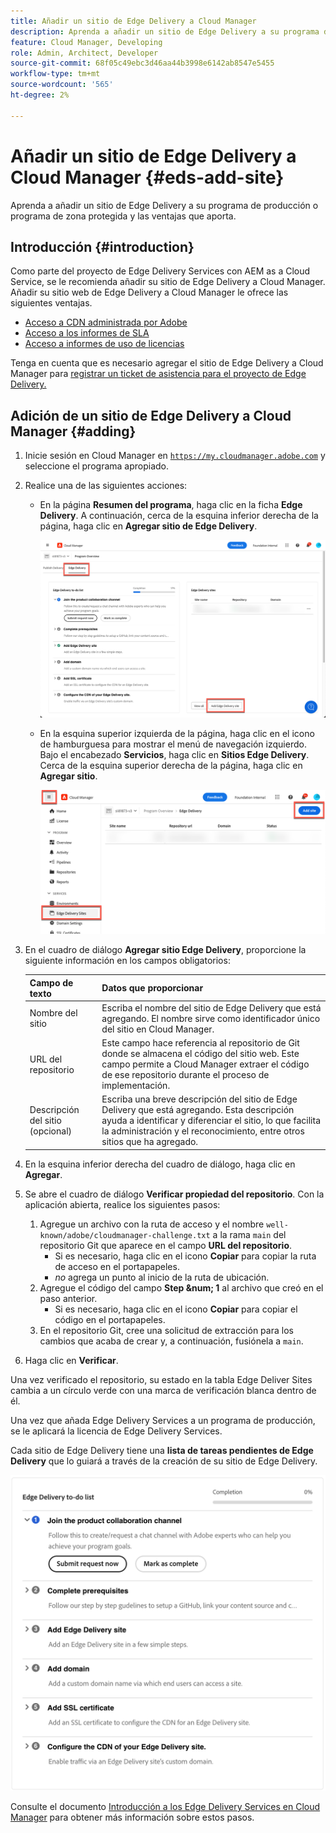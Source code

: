 ```yaml
---
title: Añadir un sitio de Edge Delivery a Cloud Manager
description: Aprenda a añadir un sitio de Edge Delivery a su programa de producción o programa de zona protegida y las ventajas que aporta.
feature: Cloud Manager, Developing
role: Admin, Architect, Developer
source-git-commit: 68f05c49ebc3d46aa44b3998e6142ab8547e5455
workflow-type: tm+mt
source-wordcount: '565'
ht-degree: 2%

---
```



# Añadir un sitio de Edge Delivery a Cloud Manager {#eds-add-site}

Aprenda a añadir un sitio de Edge Delivery a su programa de producción o programa de zona protegida y las ventajas que aporta.

## Introducción {#introduction}

Como parte del proyecto de Edge Delivery Services con AEM as a Cloud Service, se le recomienda añadir su sitio de Edge Delivery a Cloud Manager. Añadir su sitio web de Edge Delivery a Cloud Manager le ofrece las siguientes ventajas.

* [Acceso a CDN administrada por Adobe](/help/implementing/cloud-manager/cdn-configurations/add-cdn-config.md)
* [Acceso a los informes de SLA](/help/implementing/cloud-manager/sla-reporting.md)
* [Acceso a informes de uso de licencias](/help/implementing/cloud-manager/license-dashboard.md)

Tenga en cuenta que es necesario agregar el sitio de Edge Delivery a Cloud Manager para [registrar un ticket de asistencia para el proyecto de Edge Delivery.](/help/edge/overview.md##support-ticket)

## Adición de un sitio de Edge Delivery a Cloud Manager {#adding}

1. Inicie sesión en Cloud Manager en [`https://my.cloudmanager.adobe.com`](https://my.cloudmanager.adobe.com/) y seleccione el programa apropiado.
1. Realice una de las siguientes acciones:
   * En la página **Resumen del programa**, haga clic en la ficha **Edge Delivery**. A continuación, cerca de la esquina inferior derecha de la página, haga clic en **Agregar sitio de Edge Delivery**.

     ![Agregar sitio Edge Delivery desde la ficha Edge Delivery](/help/implementing/cloud-manager/assets/cm-eds-add1.png)

   * En la esquina superior izquierda de la página, haga clic en el icono de hamburguesa para mostrar el menú de navegación izquierdo. Bajo el encabezado **Servicios**, haga clic en **Sitios Edge Delivery**. Cerca de la esquina superior derecha de la página, haga clic en **Agregar sitio**.

     ![Agregar sitio Edge Delivery desde el botón Sitios Edge Delivery](/help/implementing/cloud-manager/assets/cm-eds-add2.png)

1. En el cuadro de diálogo **Agregar sitio Edge Delivery**, proporcione la siguiente información en los campos obligatorios:

   | Campo de texto | Datos que proporcionar |
   | --- | --- |
   | Nombre del sitio | Escriba el nombre del sitio de Edge Delivery que está agregando. El nombre sirve como identificador único del sitio en Cloud Manager. |
   | URL del repositorio | Este campo hace referencia al repositorio de Git donde se almacena el código del sitio web. Este campo permite a Cloud Manager extraer el código de ese repositorio durante el proceso de implementación. |
   | Descripción del sitio (opcional) | Escriba una breve descripción del sitio de Edge Delivery que está agregando. Esta descripción ayuda a identificar y diferenciar el sitio, lo que facilita la administración y el reconocimiento, entre otros sitios que ha agregado. |

1. En la esquina inferior derecha del cuadro de diálogo, haga clic en **Agregar**.

1. Se abre el cuadro de diálogo **Verificar propiedad del repositorio**. Con la aplicación abierta, realice los siguientes pasos:

   1. Agregue un archivo con la ruta de acceso y el nombre `well-known/adobe/cloudmanager-challenge.txt` a la rama `main` del repositorio Git que aparece en el campo **URL del repositorio**.
      * Si es necesario, haga clic en el icono **Copiar** para copiar la ruta de acceso en el portapapeles.
      * *no* agrega un punto al inicio de la ruta de ubicación.
   1. Agregue el código del campo **Step &amp;num; 1** al archivo que creó en el paso anterior.
      * Si es necesario, haga clic en el icono **Copiar** para copiar el código en el portapapeles.
   1. En el repositorio Git, cree una solicitud de extracción para los cambios que acaba de crear y, a continuación, fusiónela a `main`.

1. Haga clic en **Verificar**.

Una vez verificado el repositorio, su estado en la tabla Edge Deliver Sites cambia a un círculo verde con una marca de verificación blanca dentro de él.

Una vez que añada Edge Delivery Services a un programa de producción, se le aplicará la licencia de Edge Delivery Services.

Cada sitio de Edge Delivery tiene una **lista de tareas pendientes de Edge Delivery** que lo guiará a través de la creación de su sitio de Edge Delivery.

![Aplicación pendiente de Edge Delivery](/help/implementing/cloud-manager/assets/edge-delivery-to-do-ist.png)

Consulte el documento [Introducción a los Edge Delivery Services en Cloud Manager](/help/implementing/cloud-manager/edge-delivery/introduction-to-edge-delivery-services.md#ed-todo-list) para obtener más información sobre estos pasos.
